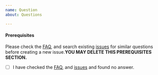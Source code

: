 ```yaml
---
name: Question
about: Questions

---
```


#### Prerequisites
Please check the [FAQ](http://pinpoint-apm.github.io/pinpoint/faq.html), and search existing [issues](https://github.com/pinpoint-apm/pinpoint/issues) for similar questions before creating a new issue.**YOU MAY DELETE THIS PREREQUISITES SECTION.**

- [ ] I have checked the [FAQ](http://pinpoint-apm.github.io/pinpoint/faq.html), and [issues](https://github.com/pinpoint-apm/pinpoint/issues) and found no answer.

<!--
    Please be as detailed as possible so that we can help answer your question as quickly as possible.
-->
